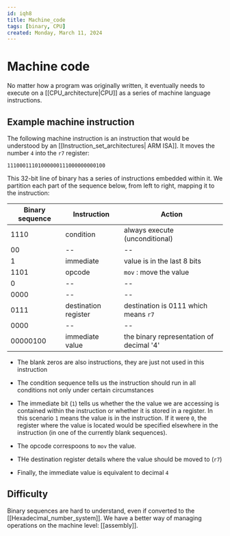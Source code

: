 ```yaml
---
id: iqh8
title: Machine_code
tags: [binary, CPU]
created: Monday, March 11, 2024
---
```


# Machine code

No matter how a program was originally written, it eventually needs to execute
on a [[CPU_architecture|CPU]] as a series of machine language instructions.

## Example machine instruction

The following machine instruction is an instruction that would be understood by
an [[Instruction_set_architectures| ARM ISA]]. It moves the number `4` into the
`r7` register:

```
11100011101000000111000000000100
```

This 32-bit line of binary has a series of instructions embedded within it. We
partition each part of the sequence below, from left to right, mapping it to the
instruction:

| Binary sequence | Instruction          | Action                                   |
| --------------- | -------------------- | ---------------------------------------- |
| 1110            | condition            | always execute (unconditional)           |
| 00              | --                   | --                                       |
| 1               | immediate            | value is in the last 8 bits              |
| 1101            | opcode               | `mov` : move the value                   |
| 0               | --                   | --                                       |
| 0000            | --                   | --                                       |
| 0111            | destination register | destination is 0111 which means `r7`     |
| 0000            | --                   | --                                       |
| 00000100        | immediate value      | the binary representation of decimal '4' |

- The blank zeros are also instructions, they are just not used in this
  instruction

- The condition sequence tells us the instruction should run in all conditions
  not only under certain circumstances

- The immediate bit (`1`) tells us whether the the value we are accessing is
  contained within the instruction or whether it is stored in a register. In
  this scenario `1` means the value is in the instruction. If it were `0`, the
  register where the value is located would be specified elsewhere in the
  instruction (in one of the currently blank sequences).

- The opcode correspoons to `mov` the value.

- THe destination register details where the value should be moved to (`r7`)

- Finally, the immediate value is equivalent to decimal `4`

## Difficulty

Binary sequences are hard to understand, even if converted to the
[[Hexadecimal_number_system]]. We have a better way of managing operations on
the machine level: [[assembly]].
